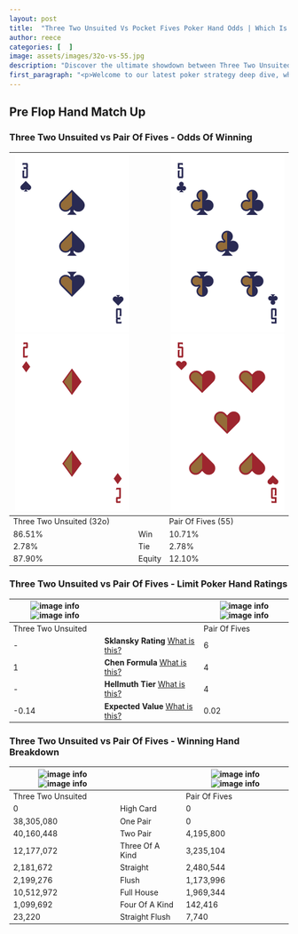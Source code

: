 ```yaml
---
layout: post
title:  "Three Two Unsuited Vs Pocket Fives Poker Hand Odds | Which Is The Better Hand In Poker? A Complete Guide"
author: reece
categories: [  ]
image: assets/images/32o-vs-55.jpg
description: "Discover the ultimate showdown between Three Two Unsuited and Pair Of Fives in poker! Uncover the odds, strategies, and scenarios where one hand triumphs over the other. Get ready to up your poker game with this thrilling analysis."
first_paragraph: "<p>Welcome to our latest poker strategy deep dive, where we're pitting two distinct hands against each other in a high-stakes showdown: Three Two Unsuited vs Pair Of Fives.</p><p>In the dynamic world of poker, every decision counts, and knowing which hand holds the upper hand is key to your success at the table.</p><p>In this article, we'll dissect these two hands, explore the scenarios where one dominates the other, and equip you with the knowledge to make strategic choices that can tip the odds in your favor.</p><p>Get ready to unravel the intriguing dynamics of these poker hands and elevate your game to new heights.</p>"
---
```




[comment]: # (sp0)

## Pre Flop Hand Match Up

<div class="table hand-ratings" markdown="1"> 



### Three Two Unsuited vs Pair Of Fives - Odds Of Winning


    
| ![image info](assets/images/hand1/3.png) ![image info](assets/images/hand1/2o.png) |  | ![image info](assets/images/hand2/5.png) ![image info](assets/images/hand2/5o.png) |
| -------- | -------- | -------- |
| Three Two Unsuited (32o) |  | Pair Of Fives (55) |
| 86.51% | Win | 10.71% |
| 2.78% | Tie | 2.78% |
| 87.90% | Equity | 12.10% |




[comment]: # (sp1)



### Three Two Unsuited vs Pair Of Fives - Limit Poker Hand Ratings


    
| ![image info](https://www.riverpairs.com/assets/images/hand1/3.png) ![image info](https://www.riverpairs.com/assets/images/hand1/2o.png) |  | ![image info](https://www.riverpairs.com/assets/images/hand2/5.png) ![image info](https://www.riverpairs.com/assets/images/hand2/5o.png) |
| -------- | -------- | -------- |
| Three Two Unsuited |  | Pair Of Fives |
| - | **Sklansky Rating** [What is this?](/sklansky-rating-explained) | 6 |
| 1 | **Chen Formula** [What is this?](/chen-formula-explained) | 4 |
| - | **Hellmuth Tier** [What is this?](/Hellmuth-tier-explained) | 4 |
| -0.14 | **Expected Value** [What is this?](/expected-value-explained) | 0.02 |




[comment]: # (sp2)



### Three Two Unsuited vs Pair Of Fives - Winning Hand Breakdown


    
| ![image info](https://www.riverpairs.com/assets/images/hand1/3.png) ![image info](https://www.riverpairs.com/assets/images/hand1/2o.png) |  | ![image info](https://www.riverpairs.com/assets/images/hand2/5.png) ![image info](https://www.riverpairs.com/assets/images/hand2/5o.png) |
| -------- | -------- | -------- |
| Three Two Unsuited |  | Pair Of Fives |
| 0 | High Card | 0 |
| 38,305,080 | One Pair | 0 |
| 40,160,448 | Two Pair | 4,195,800 |
| 12,177,072 | Three Of A Kind | 3,235,104 |
| 2,181,672 | Straight | 2,480,544 |
| 2,199,276 | Flush | 1,173,996 |
| 10,512,972 | Full House | 1,969,344 |
| 1,099,692 | Four Of A Kind | 142,416 |
| 23,220 | Straight Flush | 7,740 |




[comment]: # (sp3)



</div>

[comment]: # (sp4)



[comment]: # (sp5)

